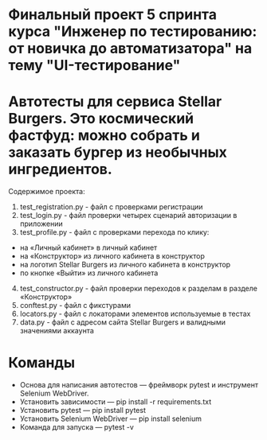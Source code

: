 # Финальный проект 5 спринта курса "Инженер по тестированию: от новичка до автоматизатора" на тему "UI-тестирование"

# Автотесты для сервиса Stellar Burgers. Это космический фастфуд: можно собрать и заказать бургер из необычных ингредиентов.

Содержимое проекта:

1. test_registration.py - файл с проверками регистрации
2. test_login.py - файл проверки четырех сценарий авторизации в приложении
3. test_profile.py - файл с проверками перехода по клику: 
- на «Личный кабинет» в личный кабинет
- на «Конструктор» из личного кабинета в конструктор
- на логотип Stellar Burgers из личного кабинета в конструктор
- по кнопке «Выйти» из личного кабинета
4. test_constructor.py - файл проверки переходов к разделам в разделе «Конструктор»
5. conftest.py - файл с фикстурами
6. locators.py - файл с локаторами элементов используемые в тестах
7. data.py - файл с адресом сайта Stellar Burgers и валидными значениями аккаунта

# Команды
- Основа для написания автотестов — фреймворк pytest и инструмент Selenium WebDriver.
- Установить зависимости — pip install -r requirements.txt
- Установить pytest — pip install pytest
- Установить Selenium WebDriver — pip install selenium
- Команда для запуска — pytest -v
